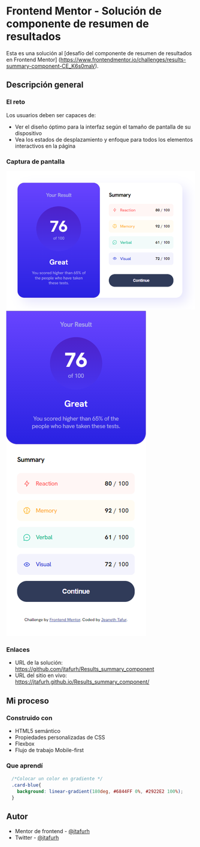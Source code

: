 # Frontend Mentor - Solución de componente de resumen de resultados

Esta es una solución al [desafío del componente de resumen de resultados en Frontend Mentor] (https://www.frontendmentor.io/challenges/results-summary-component-CE_K6s0maV). 


## Descripción general

### El reto

Los usuarios deben ser capaces de:

- Ver el diseño óptimo para la interfaz según el tamaño de pantalla de su dispositivo
- Vea los estados de desplazamiento y enfoque para todos los elementos interactivos en la página

### Captura de pantalla

![](/1_results-summary-component-main/capturas/desktop.png)
![](/1_results-summary-component-main/capturas/mobile.png)

### Enlaces

- URL de la solución: https://github.com/jtafurh/Results_summary_component
- URL del sitio en vivo: https://jtafurh.github.io/Results_summary_component/

## Mi proceso

### Construido con

- HTML5 semántico
- Propiedades personalizadas de CSS
- Flexbox
- Flujo de trabajo Mobile-first


### Que aprendí

```css
  /*Colocar un color en gradiente */
  .card-blue{
    background: linear-gradient(180deg, #6844FF 0%, #2922E2 100%);
  }
```

## Autor

- Mentor de frontend - [@jtafurh](https://www.frontendmentor.io/profile/jtafurh)
- Twitter - [@jtafurh](https://www.twitter.com/jtafurh)
